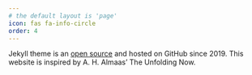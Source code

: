 ```yaml
---
# the default layout is 'page'
icon: fas fa-info-circle
order: 4
---
```



Jekyll theme is an <a href="https://github.com/cotes2020/jekyll-theme-chirpy">open source</a> and hosted on GitHub since 2019. This website is inspired by A. H. Almaas’ The Unfolding Now. 


